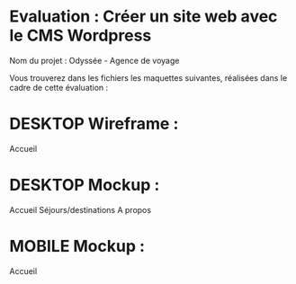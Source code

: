 # Evaluation : Créer un site web avec le CMS Wordpress
Nom du projet : Odyssée - Agence de voyage

Vous trouverez dans les fichiers les maquettes suivantes, réalisées dans le cadre de cette évaluation :

# DESKTOP Wireframe :
Accueil

# DESKTOP Mockup :
Accueil Séjours/destinations A propos

# MOBILE Mockup :
Accueil
